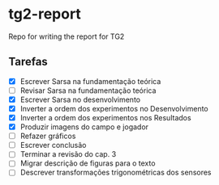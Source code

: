 # tg2-report
Repo for writing the report for TG2 

## Tarefas
- [x] Escrever Sarsa na fundamentação teórica
- [ ] Revisar Sarsa na fundamentação teórica
- [x] Escrever Sarsa no desenvolvimento
- [x] Inverter a ordem dos experimentos no Desenvolvimento
- [x] Inverter a ordem dos experimentos nos Resultados
- [x] Produzir imagens do campo e jogador
- [ ] Refazer gráficos
- [ ] Escrever conclusão
- [ ] Terminar a revisão do cap. 3
- [ ] Migrar descrição de figuras para o texto
- [ ] Descrever transformações trigonométricas dos sensores
